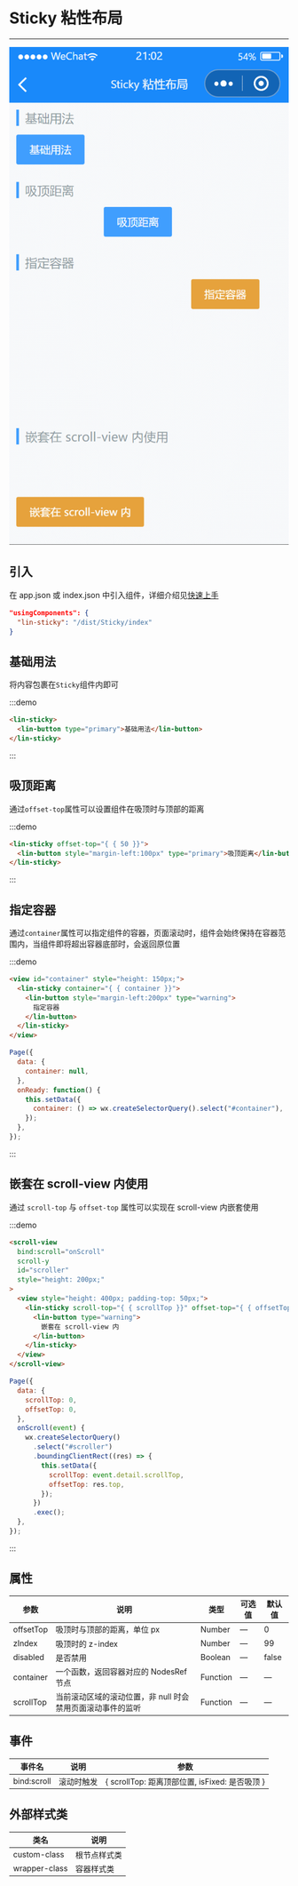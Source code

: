 # Sticky 粘性布局

---

 <div class="demo-outer-container">
     <div class="demo-inner-container">
        <div class="demo-content">
            <img class="demo-image" src='../../componentImage/sticky.gif' />
        </div>
     </div>
 </div>

## 引入

在 app.json 或 index.json 中引入组件，详细介绍见[快速上手](/#/start)

```json
"usingComponents": {
  "lin-sticky": "/dist/Sticky/index"
}
```

## 基础用法

将内容包裹在`Sticky`组件内即可

:::demo

```html
<lin-sticky>
  <lin-button type="primary">基础用法</lin-button>
</lin-sticky>
```

:::

## 吸顶距离

通过`offset-top`属性可以设置组件在吸顶时与顶部的距离

:::demo

```html
<lin-sticky offset-top="{ { 50 }}">
  <lin-button style="margin-left:100px" type="primary">吸顶距离</lin-button>
</lin-sticky>
```

:::

## 指定容器

通过`container`属性可以指定组件的容器，页面滚动时，组件会始终保持在容器范围内，当组件即将超出容器底部时，会返回原位置

:::demo

```html
<view id="container" style="height: 150px;">
  <lin-sticky container="{ { container }}">
    <lin-button style="margin-left:200px" type="warning">
      指定容器
    </lin-button>
  </lin-sticky>
</view>
```

```javascript
Page({
  data: {
    container: null,
  },
  onReady: function() {
    this.setData({
      container: () => wx.createSelectorQuery().select("#container"),
    });
  },
});
```

:::

## 嵌套在 scroll-view 内使用

通过 `scroll-top` 与 `offset-top` 属性可以实现在 scroll-view 内嵌套使用

:::demo

```html
<scroll-view
  bind:scroll="onScroll"
  scroll-y
  id="scroller"
  style="height: 200px;"
>
  <view style="height: 400px; padding-top: 50px;">
    <lin-sticky scroll-top="{ { scrollTop }}" offset-top="{ { offsetTop }}">
      <lin-button type="warning">
        嵌套在 scroll-view 内
      </lin-button>
    </lin-sticky>
  </view>
</scroll-view>
```

```javascript
Page({
  data: {
    scrollTop: 0,
    offsetTop: 0,
  },
  onScroll(event) {
    wx.createSelectorQuery()
      .select("#scroller")
      .boundingClientRect((res) => {
        this.setData({
          scrollTop: event.detail.scrollTop,
          offsetTop: res.top,
        });
      })
      .exec();
  },
});
```

:::

## 属性

| 参数      | 说明                                                       | 类型     | 可选值 | 默认值 |
| --------- | ---------------------------------------------------------- | -------- | ------ | ------ |
| offsetTop | 吸顶时与顶部的距离，单位 px                                | Number   | —      | 0      |
| zIndex    | 吸顶时的 z-index                                           | Number   | —      | 99     |
| disabled  | 是否禁用                                                   | Boolean  | —      | false  |
| container | 一个函数，返回容器对应的 NodesRef 节点                     | Function | —      | —      |
| scrollTop | 当前滚动区域的滚动位置，非 null 时会禁用页面滚动事件的监听 | Function | —      | —      |

## 事件

| 事件名      | 说明       | 参数                                           |
| ----------- | ---------- | ---------------------------------------------- |
| bind:scroll | 滚动时触发 | { scrollTop: 距离顶部位置, isFixed: 是否吸顶 } |

## 外部样式类

| 类名      | 说明         |
| ------------- | ------------ |
| custom-class  | 根节点样式类 |
| wrapper-class | 容器样式类   |
